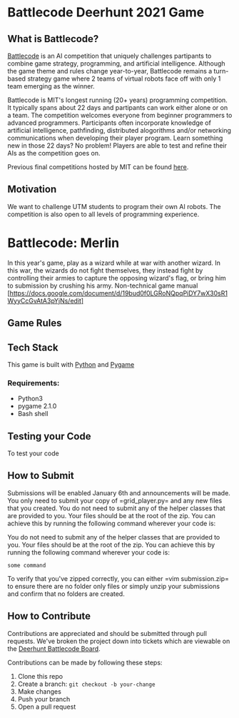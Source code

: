 # Battlecode Deerhunt 2021 Game

## What is Battlecode?

[Battlecode](https://battlecode.org/) is an AI competition that uniquely challenges partipants to combine game strategy, programming, and artificial intelligence. Although the game theme and rules change year-to-year, Battlecode remains a turn-based strategy game where 2 teams of virtual robots face off with only 1 team emerging as the winner.

Battlecode is MIT's longest running (20+ years) programming competition. It typically spans about 22 days and partipants can work either alone or on a team. The competition welcomes everyone from beginner programmers to advanced programmers. Participants often incorporate knowledge of artificial intelligence, pathfinding, distributed alogorithms and/or networking communications when developing their player program. Learn something new in those 22 days? No problem! Players are able to test and refine their AIs as the competition goes on.

Previous final competitions hosted by MIT can be found [here](https://www.youtube.com/channel/UCOrfTSnyimIXfYzI8j_-CTQ).

## Motivation

We want to challenge UTM students to program their own AI robots. The competition is also open to all levels of programming experience.


# Battlecode: Merlin
In this year's game, play as a wizard while at war with another wizard. In this war, the wizards do not fight themselves, they instead fight by controlling their armies to capture the opposing wizard's flag, or bring him to submission by crushing his army.
Non-technical game manual [https://docs.google.com/document/d/19bud0f0LGRoNQpqPiDY7wX30sR1WyyCcGvAtA3pYjNs/edit]

## Game Rules


## Tech Stack

This game is built with [Python](https://www.python.org/) and [Pygame](https://www.pygame.org/news)

### Requirements:
- Python3
- pygame 2.1.0
- Bash shell
## Testing your Code

To test your code
## How to Submit
Submissions will be enabled January 6th and announcements will be made.
You only need to submit your copy of =grid_player.py= and any new files that you created. You do not need to submit any of the helper classes that are provided to you. Your files should be at the root of the zip. You can achieve this by running the following command wherever your code is:

You do not need to submit any of the helper classes that are provided to you. Your files should be at the root of the zip. You can achieve this by running the following command wherever your code is:

`some command`

To verify that you've zipped correctly, you can either =vim submission.zip= to ensure there are no folder only files or simply unzip your submissions and confirm that no folders are created.

## How to Contribute

Contributions are appreciated and should be submitted through pull requests. We've broken the project down into tickets which are viewable on the [Deerhunt Battlecode Board](https://github.com/UTM-Robotics/Deerhunt-Battlecode2021/projects/1).

Contributions can be made by following these steps:

1. Clone this repo
2. Create a branch: `git checkout -b your-change`
3. Make changes
4. Push your branch
5. Open a pull request